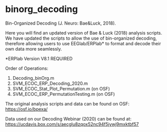 # binorg_decoding
Bin-Organized Decoding (J. Neuro: Bae&amp;Luck, 2018). 

Here you will find an updated version of Bae & Luck (2018) analysis scripts.  We have updated the scripts to allow the use of bin-organized decoding, therefore allowing users to use EEGlab/ERPlab* to format and decode their own data more seamlessly. 

*ERPlab Version V8.1 REQUIRED

Order of Operations:
1. Decoding_binOrg.m
2. SVM_ECOC_ERP_Decoding_2020.m
3. SVM_ECOC_Stat_Plot_Permutation.m (on OSF)
4. SVM_ECOC_ERP_PermutationTesting.m (on OSF)

The original analysis scripts and data can be found on OSF: 
https://osf.io/bpexa/

Data used on our Decoding Webinar (2020) can be found at:
https://ucdavis.box.com/s/aecglu8zqox52nc94f5jywj9mxktbf57
